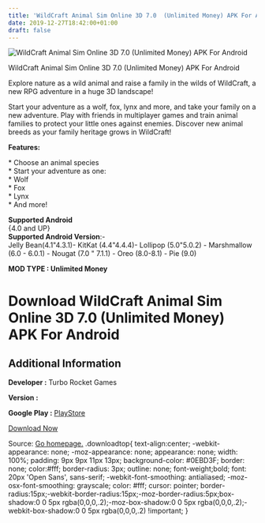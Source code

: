 ```yaml
---
title: 'WildCraft Animal Sim Online 3D 7.0  (Unlimited Money) APK For Android'
date: 2019-12-27T18:42:00+01:00
draft: false
---
```


![WildCraft Animal Sim Online 3D 7.0  (Unlimited Money) APK For Android](https://i0.wp.com/apkhome.net/wp-content/uploads/2019/11/WildCraft-Animal-Sim-Online-3D.png "WildCraft Animal Sim Online 3D 7.0  (Unlimited Money) APK For Android")

  

WildCraft Animal Sim Online 3D 7.0  (Unlimited Money) APK For Android

Explore nature as a wild animal and raise a family in the wilds of WildCraft, a new RPG adventure in a huge 3D landscape!

Start your adventure as a wolf, fox, lynx and more, and take your family on a new adventure. Play with friends in multiplayer games and train animal families to protect your little ones against enemies. Discover new animal breeds as your family heritage grows in WildCraft!

**Features:**

\* Choose an animal species  
\* Start your adventure as one:  
\* Wolf  
\* Fox  
\* Lynx  
\* And more!

**Supported Android**  
{4.0 and UP}  
**Supported Android Version**:-  
Jelly Bean(4.1"4.3.1)- KitKat (4.4"4.4.4)- Lollipop (5.0"5.0.2) - Marshmallow (6.0 - 6.0.1) - Nougat (7.0 " 7.1.1) - Oreo (8.0-8.1) - Pie (9.0)

**MOD TYPE : Unlimited Money**

Download WildCraft Animal Sim Online 3D 7.0  (Unlimited Money) APK For Android
==================================================================================

Additional Information
----------------------

**Developer :** Turbo Rocket Games

**Version :**

**Google Play :** [PlayStore](https://play.google.com/store/apps/details?id=com.turborocketgames.wildcraft)

  

[Download Now](https://store4app.co/post/wildcraft-animal-sim-online-3d-7-0-od-unlimited-money-apk-for-android_1574148533)

  
Source: [Go homepage.](https://store4app.co/post/wildcraft-animal-sim-online-3d-7-0-od-unlimited-money-apk-for-android_1574148533) .downloadtop{ text-align:center; -webkit-appearance: none; -moz-appearance: none; appearance: none; width: 100%; padding: 9px 9px 11px 13px; background-color: #0EBD3F; border: none; color:#fff; border-radius: 3px; outline: none; font-weight;bold; font: 20px 'Open Sans', sans-serif; -webkit-font-smoothing: antialiased; -moz-osx-font-smoothing: grayscale; color: #fff; cursor: pointer; border-radius:15px;-webkit-border-radius:15px;-moz-border-radius:5px;box-shadow:0 0 5px rgba(0,0,0,.2);-moz-box-shadow:0 0 5px rgba(0,0,0,.2);-webkit-box-shadow:0 0 5px rgba(0,0,0,.2) !important; }